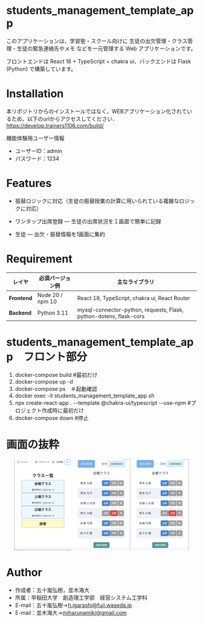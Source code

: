 # students_management_template_app

このアプリケーションは、学習塾・スクール向けに 生徒の出欠管理・クラス管理・生徒の緊急連絡先やメモ などを一元管理する Web アプリケーションです。

フロントエンドは React 18 + TypeScript + chakra ui、バックエンドは Flask (Python) で構築しています。

# Installation

本リポジトリからのインストールではなく，WEBアプリケーション化されているため，以下のurlからアクセスしてください． 
<https://develop.trainers1106.com/build/>

機能体験用ユーザー情報
- ユーザーID：admin
- パスワード：1234

# Features

- 振替ロジックに対応（生徒の振替授業の計算に用いられている複雑なロジックに対応）

- ワンタップ出席登録 ― 生徒の出席状況を１画面で簡単に記録

- 生徒 ― 出欠・振替情報を1画面に集約

 
# Requirement

| レイヤ           | 必須バージョン例                     | 主なライブラリ                                                  |
| ------------- | ---------------------------- | -------------------------------------------------------- |
| **Frontend**  | Node 20 / npm 10             | React 18, TypeScript, chakra ui, React Router |
| **Backend**   | Python 3.11                  | mysql-connector-python, requests, Flask, python-dotenv, flask-cors         |


# students_management_template_app　フロント部分

1. docker-compose build #最初だけ
2. docker-compose up -d
3. docker-compose ps　＃起動確認
4. docker exec -it students_management_template_app sh
5. npx create-react-app . --template @chakra-ui/typescript --use-npm #プロジェクト作成時に最初だけ
6. docker-compose down #停止
 
# 画面の抜粋

<p align="center">
  <img src="サンプル1.png" alt="サンプル1画像" style="width:30%; display:inline-block;">
  <img src="サンプル2.png" alt="サンプル2画像" style="width:30%; display:inline-block;">
  <img src="サンプル2.png" alt="サンプル2画像" style="width:30%; display:inline-block;">
</p>



# Author
 
* 作成者：五十嵐弘樹，並木海大
* 所属：早稲田大学　創造理工学部　経営システム工学科
* E-mail：五十嵐弘樹→h.igarashi@fuji.waseda.jp
* E-mail：並木海大→miharunamiki@gmail.com
 

